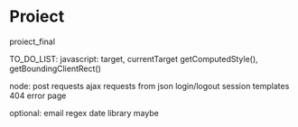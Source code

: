 # Proiect
 proiect_final

 TO_DO_LIST:
 javascript:    target, currentTarget
                getComputedStyle(), getBoundingClientRect()

 node:          post requests
                ajax requests from json
                login/logout session
                templates
                404 error page

optional:       email regex
                date library maybe
